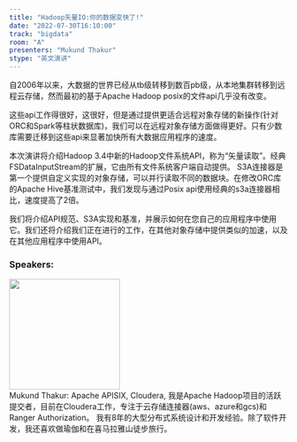 ```yaml
---
title: "Hadoop矢量IO:你的数据变快了!"
date: "2022-07-30T16:10:00"
track: "bigdata"
room: "A"
presenters: "Mukund Thakur"
stype: "英文演讲"
---
```

自2006年以来，大数据的世界已经从tb级转移到数百pb级，从本地集群转移到远程云存储，然而最初的基于Apache Hadoop posix的文件api几乎没有改变。

这些api工作得很好，这很好，但是通过提供更适合远程对象存储的新操作(针对ORC和Spark等柱状数据库)，我们可以在远程对象存储方面做得更好。只有少数库需要迁移到这些api来显著加快所有大数据应用程序的速度。

本次演讲将介绍Hadoop 3.4中新的Hadoop文件系统API，称为“矢量读取”。经典FSDataInputStream的扩展，它由所有文件系统客户端自动提供。
S3A连接器是第一个提供自定义实现的对象存储，可以并行读取不同的数据块。在修改ORC库的Apache Hive基准测试中，我们发现与通过Posix api使用经典的s3a连接器相比，速度提高了2倍。

我们将介绍API规范、S3A实现和基准，并展示如何在您自己的应用程序中使用它。我们还将介绍我们正在进行的工作，在其他对象存储中提供类似的加速，以及在其他应用程序中使用API。
 ### Speakers: 
 <img src="images/speaker/1148.png" width="200" /><br>Mukund Thakur: Apache APISIX, Cloudera, 我是Apache Hadoop项目的活跃提交者，目前在Cloudera工作，专注于云存储连接器(aws、azure和gcs)和Ranger Authorization。
我有8年的大型分布式系统设计和开发经验。除了软件开发，我还喜欢做瑜伽和在喜马拉雅山徒步旅行。

 